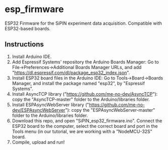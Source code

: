 # esp_firmware
ESP32 Firmware for the SiPIN experiment data acquisition. Compatible with ESP32-based boards.

## Instructions

1. Install Arduino IDE.
2. Add Espressif Systems' repository the Arduino Boards Manager: Go to File->Preferences->Additional Boards Manager URLs, and add "https://dl.espressif.com/dl/package_esp32_index.json".
3. Install ESP32 board files in the Arduino IDE: Go to Tools->Board->Boards Manager, and install the package named "esp32", by "Espressif Systems".
4. Install AsyncTCP library ("https://github.com/me-no-dev/AsyncTCP"): copy the "AsyncTCP-master" folder to the Arduino/libraries folder.
5. Install ESPAsyncWebServer library ("https://github.com/me-no-dev/ESPAsyncWebServer"): copy the "ESPAsyncWebServer-master" folder to the Arduino/libraries folder.
6. Download this repo, and open "SiPIN_esp32_firmware.ino". Connect the ESP32 board to the computer, select the correct board and port in the Tools menu (in our tutorial, we are working with a "NodeMCU-32S" board.
7. Compile, upload and run!
